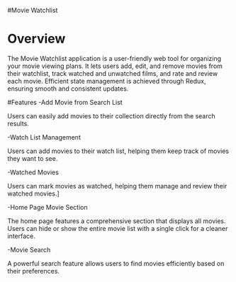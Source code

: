 #Movie Watchlist 

# Overview
The Movie Watchlist application is a user-friendly web tool for organizing your movie viewing plans. It lets users add, edit, and remove movies from their watchlist, track watched and unwatched films, and rate and review each movie. Efficient state management is achieved through Redux, ensuring smooth and consistent updates.

#Features
-Add Movie from Search List

Users can easily add movies to their collection directly from the search results.

-Watch List Management

Users can add movies to their watch list, helping them keep track of movies they want to see.

-Watched Movies

Users can mark movies as watched, helping them manage and review their watched movies.]

-Home Page Movie Section

The home page features a comprehensive section that displays all movies.
Users can hide or show the entire movie list with a single click for a cleaner interface.

-Movie Search

A powerful search feature allows users to find movies efficiently based on their preferences.
